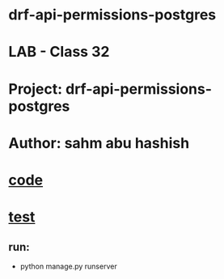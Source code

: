 # drf-api-permissions-postgres

# LAB - Class 32

# Project: drf-api-permissions-postgres

# Author: sahm abu hashish

# [code](.)

# [test](.)

## run: 

- python manage.py runserver